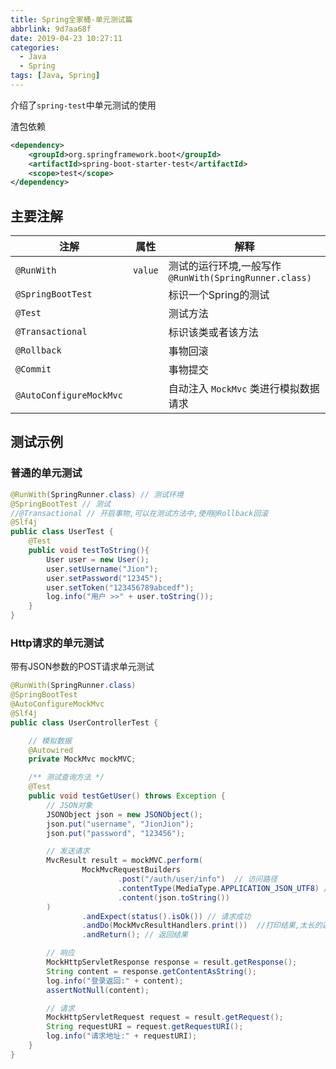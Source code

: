 ```yaml
---
title: Spring全家桶-单元测试篇
abbrlink: 9d7aa68f
date: 2019-04-23 10:27:11
categories:
  - Java
  - Spring
tags: [Java, Spring]
---
```




介绍了`spring-test`中单元测试的使用

渣包依赖
```xml
<dependency>
	<groupId>org.springframework.boot</groupId>
	<artifactId>spring-boot-starter-test</artifactId>
	<scope>test</scope>
</dependency>
```

## 主要注解
| 注解 | 属性 | 解释 |
| --- | --- | --- |
| `@RunWith` | `value` | 测试的运行环境,一般写作 `@RunWith(SpringRunner.class)` |
| `@SpringBootTest` | 	| 标识一个Spring的测试 |
| `@Test`| 		| 测试方法	|
| `@Transactional ` |  | 标识该类或者该方法 |
| `@Rollback` 	|  	 | 事物回滚 |
| `@Commit` 	| 		| 事物提交 |
| `@AutoConfigureMockMvc` |    | 自动注入 `MockMvc` 类进行模拟数据请求 |


##  测试示例

### 普通的单元测试

``` java
@RunWith(SpringRunner.class) // 测试环境
@SpringBootTest // 测试
//@Transactional // 开启事物,可以在测试方法中,使用@Rollback回滚
@Slf4j
public class UserTest {
    @Test
    public void testToString(){
        User user = new User();
        user.setUsername("Jion");
        user.setPassword("12345");
        user.setToken("123456789abcedf");
        log.info("用户 >>" + user.toString());
    }
}
```

### Http请求的单元测试
带有JSON参数的POST请求单元测试

```java
@RunWith(SpringRunner.class)
@SpringBootTest
@AutoConfigureMockMvc
@Slf4j
public class UserControllerTest {

    // 模拟数据
    @Autowired
    private MockMvc mockMVC;

    /** 测试查询方法 */
    @Test
    public void testGetUser() throws Exception {
        // JSON对象
        JSONObject json = new JSONObject();
        json.put("username", "JionJion");
        json.put("password", "123456");

        // 发送请求
        MvcResult result = mockMVC.perform(
                MockMvcRequestBuilders
                        .post("/auth/user/info")  // 访问路径
                        .contentType(MediaType.APPLICATION_JSON_UTF8) // json格式数据
                        .content(json.toString())
        )
                .andExpect(status().isOk())	// 请求成功
                .andDo(MockMvcResultHandlers.print())  //打印结果,太长的返回结果不作打印
                .andReturn(); // 返回结果

        // 响应
        MockHttpServletResponse response = result.getResponse();
        String content = response.getContentAsString();
        log.info("登录返回:" + content);
        assertNotNull(content);

        // 请求
        MockHttpServletRequest request = result.getRequest();
        String requestURI = request.getRequestURI();
        log.info("请求地址:" + requestURI);
    }
}
```

